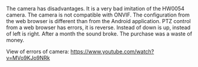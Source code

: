 The camera has disadvantages. 
It is a very bad imitation of the HW0054 camera. 
The camera is not compatible with ONVIF. 
The configuration from the web browser is different than from the Android application. 
PTZ control from a web browser has errors, it is reverse. Instead of down is up, instead of left is right. 
After a month the sound broke. 
The purchase was a waste of money. 

View of errors of camera: https://www.youtube.com/watch?v=MVo9KJo9NRk
